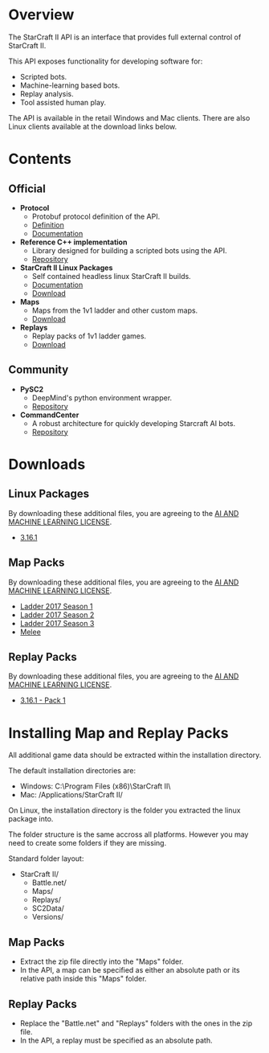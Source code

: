 # Overview

The StarCraft II API is an interface that provides full external control of StarCraft II.

This API exposes functionality for developing software for:
* Scripted bots.
* Machine-learning based bots.
* Replay analysis.
* Tool assisted human play.

The API is available in the retail Windows and Mac clients. There are also Linux clients available at the download links below.

# Contents

## Official

* **Protocol**
    * Protobuf protocol definition of the API.
    * [Definition](s2clientprotocol/sc2api.proto)
    * [Documentation](docs/protocol.md)
* **Reference C++ implementation**
    * Library designed for building a scripted bots using the API.
    * [Repository](https://github.com/Blizzard/s2client-api)
* **StarCraft II Linux Packages**
    * Self contained headless linux StarCraft II builds.
    * [Documentation](docs/linux.md)
    * [Download](#linux-packages)
* **Maps**
    * Maps from the 1v1 ladder and other custom maps.
    * [Download](#map-packs)
* **Replays**
    * Replay packs of 1v1 ladder games.
    * [Download](#replay-packs)

## Community

* **PySC2**
   * DeepMind's python environment wrapper. 
   * [Repository](https://github.com/deepmind/pysc2)
* **CommandCenter**
   * A robust architecture for quickly developing Starcraft AI bots.
   * [Repository](https://github.com/davechurchill/CommandCenter)

# Downloads

## Linux Packages

By downloading these additional files, you are agreeing to the [AI AND MACHINE LEARNING LICENSE](DATA_LICENSE).

* [3.16.1](http://blzdistsc2-a.akamaihd.net/Linux/SC2.3.16.1.zip)

## Map Packs

By downloading these additional files, you are agreeing to the [AI AND MACHINE LEARNING LICENSE](DATA_LICENSE).

* [Ladder 2017 Season 1](http://blzdistsc2-a.akamaihd.net/MapPacks/Ladder2017Season1.zip)
* [Ladder 2017 Season 2](http://blzdistsc2-a.akamaihd.net/MapPacks/Ladder2017Season2.zip)
* [Ladder 2017 Season 3](http://blzdistsc2-a.akamaihd.net/MapPacks/Ladder2017Season3.zip)
* [Melee](http://blzdistsc2-a.akamaihd.net/MapPacks/Melee.zip)

## Replay Packs

By downloading these additional files, you are agreeing to the [AI AND MACHINE LEARNING LICENSE](DATA_LICENSE).

* [3.16.1 - Pack 1](http://www.github.com)

# Installing Map and Replay Packs

All additional game data should be extracted within the installation directory.

The default installation directories are:
* Windows: C:\Program Files (x86)\StarCraft II\
* Mac: /Applications/StarCraft II/

On Linux, the installation directory is the folder you extracted the linux package into.

The folder structure is the same accross all platforms. However you may need to create some folders if they are missing.

Standard folder layout:
* StarCraft II/
    * Battle.net/
    * Maps/
    * Replays/
    * SC2Data/
    * Versions/

## Map Packs
* Extract the zip file directly into the "Maps" folder.
* In the API, a map can be specified as either an absolute path or its relative path inside this "Maps" folder.

## Replay Packs
* Replace the "Battle.net" and "Replays" folders with the ones in the zip file.
* In the API, a replay must be specified as an absolute path.
